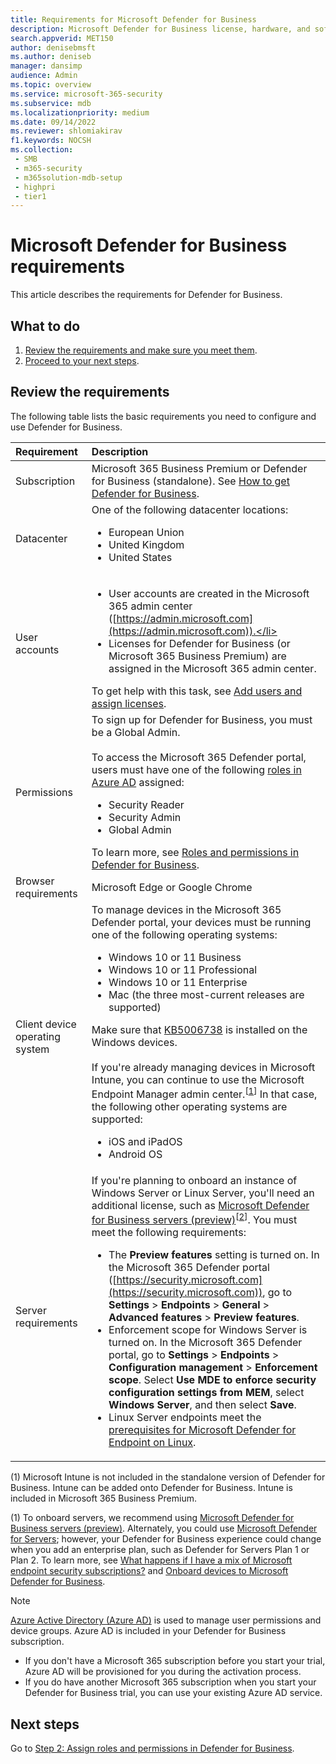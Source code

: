 ```yaml
---
title: Requirements for Microsoft Defender for Business
description: Microsoft Defender for Business license, hardware, and software requirements
search.appverid: MET150
author: denisebmsft
ms.author: deniseb
manager: dansimp 
audience: Admin
ms.topic: overview
ms.service: microsoft-365-security
ms.subservice: mdb
ms.localizationpriority: medium
ms.date: 09/14/2022
ms.reviewer: shlomiakirav
f1.keywords: NOCSH 
ms.collection: 
 - SMB
 - m365-security
 - m365solution-mdb-setup
 - highpri
 - tier1
---
```


# Microsoft Defender for Business requirements

This article describes the requirements for Defender for Business.

## What to do

1. [Review the requirements and make sure you meet them](#review-the-requirements).
2. [Proceed to your next steps](#next-steps).


## Review the requirements

The following table lists the basic requirements you need to configure and use Defender for Business.

| Requirement | Description |
|:---|:---|
| Subscription | Microsoft 365 Business Premium or Defender for Business (standalone). See [How to get Defender for Business](get-defender-business.md).  |
| Datacenter | One of the following datacenter locations: <ul><li>European Union</li><li>United Kingdom</li><li>United States</li></ul> |
| User accounts |<ul><li>User accounts are created in the Microsoft 365 admin center ([https://admin.microsoft.com](https://admin.microsoft.com)).</li><li>Licenses for Defender for Business (or Microsoft 365 Business Premium) are assigned in the Microsoft 365 admin center.</li></ul>To get help with this task, see [Add users and assign licenses](mdb-add-users.md). |
| Permissions  | To sign up for Defender for Business, you must be a Global Admin.<br/><br/>To access the Microsoft 365 Defender portal, users must have one of the following [roles in Azure AD](mdb-roles-permissions.md) assigned:<ul><li>Security Reader</li><li>Security Admin</li><li>Global Admin</li></ul>To learn more, see [Roles and permissions in Defender for Business](mdb-roles-permissions.md). |
| Browser requirements | Microsoft Edge or Google Chrome |
| Client device operating system | To manage devices in the Microsoft 365 Defender portal, your devices must be running one of the following operating systems: <ul><li>Windows 10 or 11 Business</li><li>Windows 10 or 11 Professional</li><li>Windows 10 or 11 Enterprise</li><li>Mac (the three most-current releases are supported)</li></ul>Make sure that [KB5006738](https://support.microsoft.com/topic/october-26-2021-kb5006738-os-builds-19041-1320-19042-1320-and-19043-1320-preview-ccbce6bf-ae00-4e66-9789-ce8e7ea35541) is installed on the Windows devices. <br/><br/>If you're already managing devices in Microsoft Intune, you can continue to use the Microsoft Endpoint Manager admin center.<sup>[[1](#fn1)]</sup> In that case, the following other operating systems are supported: <ul><li>iOS and iPadOS</li><li>Android OS</li></ul> |
| Server requirements | If you're planning to onboard an instance of Windows Server or Linux Server, you'll need an additional license, such as [Microsoft Defender for Business servers (preview)](get-defender-business-servers.md)<sup>[[2](#fn2)]</sup>. You must meet the following requirements: <ul><li>The **Preview features** setting is turned on. In the Microsoft 365 Defender portal ([https://security.microsoft.com](https://security.microsoft.com)), go to **Settings** > **Endpoints** > **General** > **Advanced features** > **Preview features**.</li><li>Enforcement scope for Windows Server is turned on. In the Microsoft 365 Defender portal, go to **Settings** > **Endpoints** > **Configuration management** > **Enforcement scope**. Select **Use MDE to enforce security configuration settings from MEM**, select  **Windows Server**, and then select **Save**.</li><li>Linux Server endpoints meet the [prerequisites for Microsoft Defender for Endpoint on Linux](../defender-endpoint/microsoft-defender-endpoint-linux.md#prerequisites).</li></ul> |

(<a id="fn1">1</a>) Microsoft Intune is not included in the standalone version of Defender for Business. Intune can be added onto Defender for Business. Intune is included in Microsoft 365 Business Premium.

(<a id="fn1">1</a>) To onboard servers, we recommend using [Microsoft Defender for Business servers (preview)](get-defender-business-servers.md). Alternately, you could use [Microsoft Defender for Servers](/azure/defender-for-cloud/defender-for-servers-introduction); however, your Defender for Business experience could change when you add an enterprise plan, such as Defender for Servers Plan 1 or Plan 2. To learn more, see [What happens if I have a mix of Microsoft endpoint security subscriptions?](mdb-faq.yml) and [Onboard devices to Microsoft Defender for Business](mdb-onboard-devices.md).

> [!NOTE]
> [Azure Active Directory (Azure AD)](/azure/active-directory/fundamentals/active-directory-whatis) is used to manage user permissions and device groups. Azure AD is included in your Defender for Business subscription. 
> - If you don't have a Microsoft 365 subscription before you start your trial, Azure AD will be provisioned for you during the activation process. 
> - If you do have another Microsoft 365 subscription when you start your Defender for Business trial, you can use your existing Azure AD service. 

## Next steps

Go to [Step 2: Assign roles and permissions in Defender for Business](mdb-roles-permissions.md).
 
